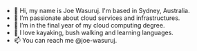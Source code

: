 - 👋 Hi, my name is Joe Wasuruj. I'm based in Sydney, Australia.
- 👀 I’m passionate about cloud services and infrastructures.
- 🌱 I’m in the final year of my cloud computing degree.
- 💞️ I love kayaking, bush walking and learning languages.
- 📫 You can reach me @joe-wasuruj.

<!---
joe-wasuruj/joe-wasuruj is a ✨ special ✨ repository because its `README.md` (this file) appears on your GitHub profile.
You can click the Preview link to take a look at your changes.
--->
